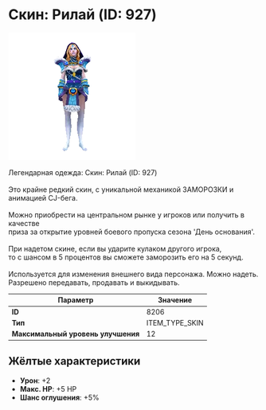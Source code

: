 # Скин: Рилай (ID: 927)

![Item Image](../img/8206.webp?raw=true)

Легендарная одежда: Скин: Рилай (ID: 927)<br><br>Это крайне редкий скин, с уникальной механикой ЗАМОРОЗКИ и анимацией CJ-бега.<br><br>Можно приобрести на центральном рынке у игроков или получить в качестве<br>приза за открытие уровней боевого пропуска сезона 'День основания'.<br><br>При надетом скине, если вы ударите кулаком другого игрока, <br>то с шансом в 5 процентов вы сможете заморозить его на 5 секунд.<br><br>Используется для изменения внешнего вида персонажа. Можно надеть.<br>Разрешено передавать, продавать и выкидывать.


| Параметр | Значение |
|----------|----------|
| **ID** | 8206 |
| **Тип** | ITEM_TYPE_SKIN |
| **Максимальный уровень улучшения** | 12 |

## Жёлтые характеристики

- **Урон**: +2
- **Макс. HP**: +5 HP
- **Шанс оглушения**: +5%

